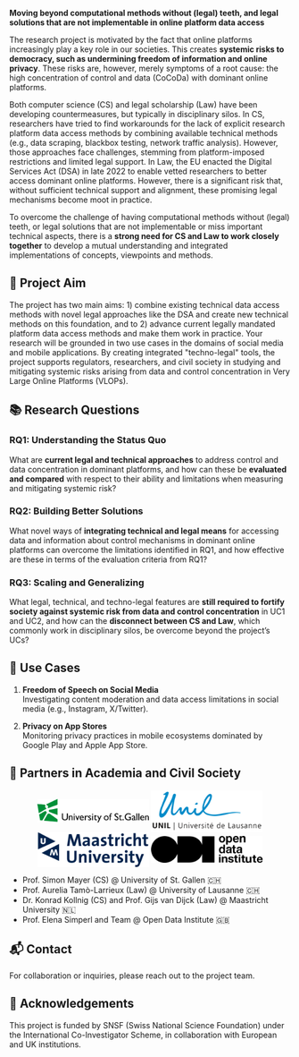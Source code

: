 **Moving beyond computational methods without (legal) teeth, and legal solutions that are not implementable in online platform data access**

The research project is motivated by the fact that online platforms increasingly play a key role in our societies. This creates **systemic risks to democracy, such as undermining freedom of information and online privacy**. These risks are, however, merely symptoms of a root cause: the high concentration of control and data (CoCoDa) with dominant online platforms.

Both computer science (CS) and legal scholarship (Law) have been developing countermeasures, but typically in disciplinary silos. In CS, researchers have tried to find workarounds for the lack of explicit research platform data access methods by combining available technical methods (e.g., data scraping, blackbox testing, network traffic analysis). However, those approaches face challenges, stemming from platform-imposed restrictions and limited legal support. In Law, the EU enacted the Digital Services Act (DSA) in late 2022 to enable vetted researchers to better access dominant online platforms. However, there is a significant risk that, without sufficient technical support and alignment, these promising legal mechanisms become moot in practice.

To overcome the challenge of having computational methods without (legal) teeth, or legal solutions that are not implementable or miss important technical aspects, there is a **strong need for CS and Law to work closely together** to develop a mutual understanding and integrated implementations of concepts, viewpoints and methods.

## 🚀 Project Aim

The project has two main aims: 1) combine existing technical data access methods with novel legal approaches like the DSA and create new technical methods on this foundation, and to 2) advance current legally mandated platform data access methods and make them work in practice. Your research will be grounded in two use cases in the domains of social media and mobile applications.  By creating integrated "techno-legal" tools, the project supports regulators, researchers, and civil society in studying and mitigating systemic risks arising from data and control concentration in Very Large Online Platforms (VLOPs).

## 📚 Research Questions

### RQ1: Understanding the Status Quo
What are **current legal and technical approaches** to address control and data concentration in dominant platforms, and how can these be **evaluated and compared** with respect to their ability and limitations when measuring and mitigating systemic risk?

### RQ2: Building Better Solutions
What novel ways of **integrating technical and legal means** for accessing data and information about control mechanisms in dominant online platforms can overcome the limitations identified in RQ1, and how effective are these in terms of the evaluation criteria from RQ1?

### RQ3: Scaling and Generalizing
What legal, technical, and techno-legal features are **still required to fortify society against systemic risk from data and control concentration** in UC1 and UC2, and how can the **disconnect between CS and Law**, which commonly work in disciplinary silos, be overcome beyond the project’s UCs?

## 🔧 Use Cases

1. **Freedom of Speech on Social Media**  
   Investigating content moderation and data access limitations in social media (e.g., Instagram, X/Twitter).

2. **Privacy on App Stores**  
   Monitoring privacy practices in mobile ecosystems dominated by Google Play and Apple App Store.

## 👥 Partners in Academia and Civil Society

<p align="center">
  <img src="img/unisg.png" width="200" style="vertical-align: middle;"/>
  <img src="img/unil.png" width="200" style="vertical-align: middle;"/>
  <img src="img/um.png" width="200" style="vertical-align: middle;"/>
  <img src="img/odi.png" width="200" style="vertical-align: middle;"/>
</p>

- Prof. Simon Mayer (CS) @ University of St. Gallen 🇨🇭
- Prof. Aurelia Tamò-Larrieux (Law) @ University of Lausanne 🇨🇭
- Dr. Konrad Kollnig (CS) and Prof. Gijs van Dijck (Law) @ Maastricht University 🇳🇱
- Prof. Elena Simperl and Team @ Open Data Institute 🇬🇧

## 📬 Contact

For collaboration or inquiries, please reach out to the project team.

## 📌 Acknowledgements

This project is funded by SNSF (Swiss National Science Foundation) under the International Co-Investigator Scheme, in collaboration with European and UK institutions.
